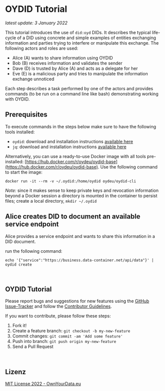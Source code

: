 # OYDID Tutorial

*latest update: 3 January 2022*

This tutorial introduces the use of `did:oyd` DIDs. It describes the typical life-cycle of a DID using concrete and simple examples of entities exchanging information and parties trying to interfere or manipulate this exchange. The following actors and roles are used:    
* Alice (A) wants to share information using OYDID    
* Bob (B) receives information and validates the sender    
* Dave (D) is trusted by Alice (A) and acts as a delegate for her    
* Eve (E) is a malicious party and tries to manipulate the information exchange unnoticed    

Each step describes a task performed by one of the actors and provides commands (to be run on a command line like bash) demonstrating working with OYDID.

## Prerequisites

To execute commands in the steps below make sure to have the following tools installed:    
* `oydid`: download and installation instructions [available here](https://github.com/OwnYourData/oydid/tree/main/cli)    
* `jq`: download and installation instructions [available here](https://stedolan.github.io/jq/download/)    

Alternatively, you can use a ready-to-use Docker image with all tools pre-installed: [https://hub.docker.com/r/oydeu/oydid-base](https://hub.docker.com/r/oydeu/oydid-base). Use the following command to start the image:    

```console
docker run -it --rm -v ~/.oydid:/home/oydid oydeu/oydid-cli
```

*Note:* since it makes sense to keep private keys and revocation information beyond a Docker session a directory is mounted in the container to persist files; create a local directory, `mkdir ~/.oydid`


## Alice creates DID to document an available service endpoint

Alice provides a service endpoint and wants to share this information in a DID document.

run the following command:    
```console
echo '{"service":"https://business.data-container.net/api/data"}' | oydid create
```


&nbsp;    

## OYDID Tutorial

Please report bugs and suggestions for new features using the [GitHub Issue-Tracker](https://github.com/OwnYourData/oydid/issues) and follow the [Contributor Guidelines](https://github.com/twbs/ratchet/blob/master/CONTRIBUTING.md).

If you want to contribute, please follow these steps:

1. Fork it!
2. Create a feature branch: `git checkout -b my-new-feature`
3. Commit changes: `git commit -am 'Add some feature'`
4. Push into branch: `git push origin my-new-feature`
5. Send a Pull Request

&nbsp;    

## Lizenz

[MIT License 2022 - OwnYourData.eu](https://raw.githubusercontent.com/OwnYourData/oydid/main/LICENSE)
